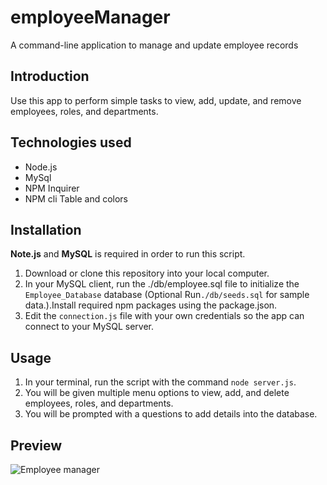 # employeeManager
A command-line application to manage and update employee records

## Introduction
 Use this app to perform simple tasks to view, add, update, and remove employees, roles, and departments.
 
## Technologies used
- Node.js
- MySql
- NPM Inquirer
- NPM cli Table and colors

## Installation

**Note.js** and **MySQL** is required in order to run this script.

1. Download or clone this repository into your local computer.
2. In your MySQL client, run the ./db/employee.sql file to initialize the `Employee_Database` database 
(Optional  Run`./db/seeds.sql` for sample data.).Install required npm packages using the package.json.
4. Edit the `connection.js` file with your own credentials so the app can connect to your MySQL server.

## Usage

1. In your terminal, run the script with the command  `node server.js`.
2. You will be given multiple menu options to view, add,  and delete employees, roles, and departments.
3. You will be prompted with a questions to add details into the database.

## Preview

![Employee manager](employee.gif)
